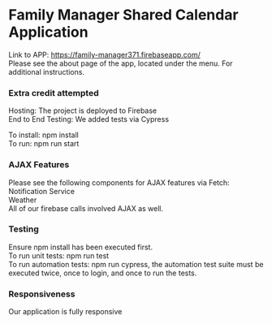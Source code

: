 # Family Manager Shared Calendar Application
Link to APP: https://family-manager371.firebaseapp.com/<br>
Please see the about page of the app, located under the menu. For additional instructions.

### Extra credit attempted
Hosting: The project is deployed to Firebase<br>
End to End Testing: We added tests via Cypress

To install: npm install<br>
To run: npm run start

### AJAX Features
Please see the following components for AJAX features via Fetch:<br>
Notification Service<br>
Weather<br>
All of our firebase calls involved AJAX as well.

### Testing
Ensure npm install has been executed first.<br>
To run unit tests: npm run test<br>
To run automation tests: npm run cypress, the automation test suite must be executed twice, once to login, and once to run the tests.

### Responsiveness
Our application is fully responsive

